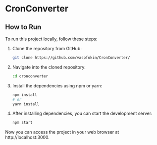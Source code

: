 # CronConverter

## How to Run

To run this project locally, follow these steps:

1. Clone the repository from GitHub:
   ```bash
   git clone https://github.com/vaspfokin/CronConverter/
   ```

2. Navigate into the cloned repository:
   ```bash
   cd cronconverter
   ```

3. Install the dependencies using npm or yarn:
   ```bash
   npm install
   # or
   yarn install
   ```

4. After installing dependencies, you can start the development server:
   ```bash
   npm start
   ```

Now you can access the project in your web browser at http://localhost:3000.



